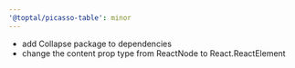 ```yaml
---
'@toptal/picasso-table': minor
---
```


- add Collapse package to dependencies
- change the content prop type from ReactNode to React.ReactElement
